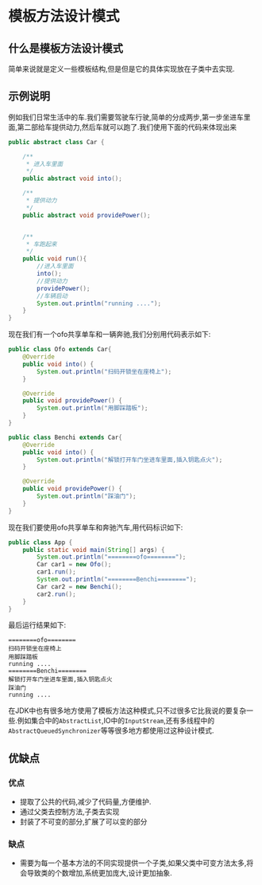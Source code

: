 # 模板方法设计模式

## 什么是模板方法设计模式

简单来说就是定义一些模板结构,但是但是它的具体实现放在子类中去实现.

## 示例说明

例如我们日常生活中的车.我们需要驾驶车行驶,简单的分成两步,第一步坐进车里面,第二部给车提供动力,然后车就可以跑了.我们使用下面的代码来体现出来

``` java
public abstract class Car {

    /**
     * 进入车里面
     */
    public abstract void into();

    /**
     * 提供动力
     */
    public abstract void providePower();


    /**
     * 车跑起来
     */
    public void run(){
        //进入车里面
        into();
        //提供动力
        providePower();
        //车辆启动
        System.out.println("running ....");
    }
}
```

现在我们有一个ofo共享单车和一辆奔驰,我们分别用代码表示如下:

``` java
public class Ofo extends Car{
    @Override
    public void into() {
        System.out.println("扫码开锁坐在座椅上");
    }

    @Override
    public void providePower() {
        System.out.println("用脚踩踏板");
    }
}
```

``` java
public class Benchi extends Car{
    @Override
    public void into() {
        System.out.println("解锁打开车门坐进车里面,插入钥匙点火");
    }

    @Override
    public void providePower() {
        System.out.println("踩油门");
    }
}
```

现在我们要使用ofo共享单车和奔驰汽车,用代码标识如下:

``` java
public class App {
    public static void main(String[] args) {
        System.out.println("========ofo========");
        Car car1 = new Ofo();
        car1.run();
        System.out.println("========Benchi========");
        Car car2 = new Benchi();
        car2.run();
    }
}
```

最后运行结果如下:

```
========ofo========
扫码开锁坐在座椅上
用脚踩踏板
running ....
========Benchi========
解锁打开车门坐进车里面,插入钥匙点火
踩油门
running ....
```

在JDK中也有很多地方使用了模板方法这种模式,只不过很多它比我说的要复杂一些.例如集合中的```AbstractList```,IO中的```InputStream```,还有多线程中的```AbstractQueuedSynchronizer```等等很多地方都使用过这种设计模式.

## 优缺点

### 优点

- 提取了公共的代码,减少了代码量,方便维护.
- 通过父类去控制方法,子类去实现
- 封装了不可变的部分,扩展了可以变的部分

### 缺点

- 需要为每一个基本方法的不同实现提供一个子类,如果父类中可变方法太多,将会导致类的个数增加,系统更加庞大,设计更加抽象.
